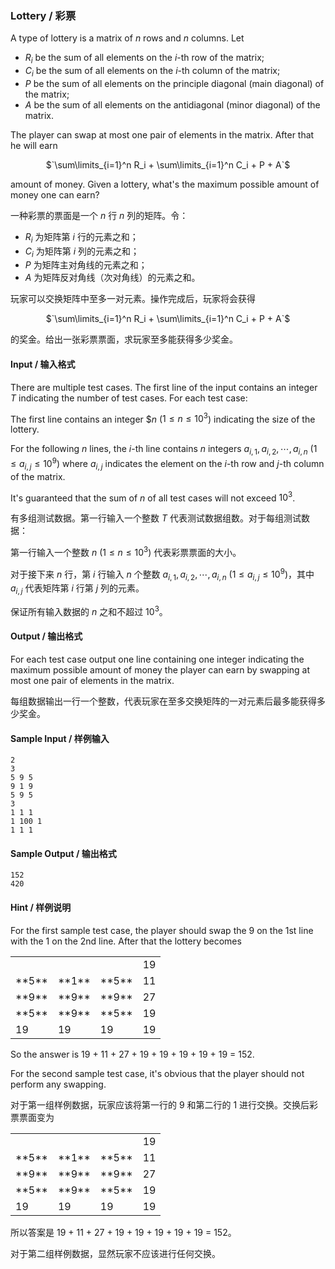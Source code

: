 ### Lottery / 彩票

A type of lottery is a matrix of $`n`$ rows and $`n`$ columns. Let
* $`R_i`$ be the sum of all elements on the $`i`$-th row of the matrix;
* $`C_i`$ be the sum of all elements on the $`i`$-th column of the matrix;
* $`P`$ be the sum of all elements on the principle diagonal (main diagonal) of the matrix;
* $`A`$ be the sum of all elements on the antidiagonal (minor diagonal) of the matrix.

The player can swap at most one pair of elements in the matrix. After that he will earn

<center>$`\sum\limits_{i=1}^n R_i + \sum\limits_{i=1}^n C_i + P + A`$</center>

amount of money. Given a lottery, what's the maximum possible amount of money one can earn?

一种彩票的票面是一个 $`n`$ 行 $`n`$ 列的矩阵。令：
* $`R_i`$ 为矩阵第 $`i`$ 行的元素之和；
* $`C_i`$ 为矩阵第 $`i`$ 列的元素之和；
* $`P`$ 为矩阵主对角线的元素之和；
* $`A`$ 为矩阵反对角线（次对角线）的元素之和。

玩家可以交换矩阵中至多一对元素。操作完成后，玩家将会获得

<center>$`\sum\limits_{i=1}^n R_i + \sum\limits_{i=1}^n C_i + P + A`$</center>

的奖金。给出一张彩票票面，求玩家至多能获得多少奖金。

#### Input / 输入格式

There are multiple test cases. The first line of the input contains an integer $`T`$ indicating the number of test cases. For each test case:

The first line contains an integer $$`n`$ ($`1 \le n \le 10^3`$) indicating the size of the lottery.

For the following $`n`$ lines, the $`i`$-th line contains $`n`$ integers $`a_{i,1},a_{i,2},\cdots,a_{i,n}`$ ($`1 \le a_{i,j} \le 10^9`$) where $`a_{i,j}`$ indicates the element on the $`i`$-th row and $`j`$-th column of the matrix.

It's guaranteed that the sum of $`n`$ of all test cases will not exceed $`10^3`$.

有多组测试数据。第一行输入一个整数 $`T`$ 代表测试数据组数。对于每组测试数据：

第一行输入一个整数 $`n`$ ($`1 \le n \le 10^3`$) 代表彩票票面的大小。

对于接下来 $`n`$ 行，第 $`i`$ 行输入 $`n`$ 个整数 $`a_{i,1},a_{i,2},\cdots,a_{i,n}`$ ($`1 \le a_{i,j} \le 10^9`$)，其中  $`a_{i,j}`$ 代表矩阵第 $`i`$ 行第 $`j`$ 列的元素。

保证所有输入数据的 $`n`$ 之和不超过 $`10^3`$。

#### Output / 输出格式
For each test case output one line containing one integer indicating the maximum possible amount of money the player can earn by swapping at most one pair of elements in the matrix.

每组数据输出一行一个整数，代表玩家在至多交换矩阵的一对元素后最多能获得多少奖金。

#### Sample Input / 样例输入
```in
2
3
5 9 5
9 1 9
5 9 5
3
1 1 1
1 100 1
1 1 1
```

#### Sample Output / 输出格式
```out
152
420
```

#### Hint / 样例说明
For the first sample test case, the player should swap the 9 on the 1st line with the 1 on the 2nd line. After that the lottery becomes

<table>
	<tbody>
		<tr><td></td><td></td><td></td><td>19</td></tr>
		<tr><td>**5**</td><td>**1**</td><td>**5**</td><td>11</td></tr>
		<tr><td>**9**</td><td>**9**</td><td>**9**</td><td>27</td></tr>
		<tr><td>**5**</td><td>**9**</td><td>**5**</td><td>19</td></tr>
		<tr><td>19</td><td>19</td><td>19</td><td>19</td></tr>
	</tbody>
</table>

So the answer is 19 + 11 + 27 + 19 + 19 + 19 + 19 + 19 = 152.

For the second sample test case, it's obvious that the player should not perform any swapping.

对于第一组样例数据，玩家应该将第一行的 9 和第二行的 1 进行交换。交换后彩票票面变为

<table>
	<tbody>
		<tr><td></td><td></td><td></td><td>19</td></tr>
		<tr><td>**5**</td><td>**1**</td><td>**5**</td><td>11</td></tr>
		<tr><td>**9**</td><td>**9**</td><td>**9**</td><td>27</td></tr>
		<tr><td>**5**</td><td>**9**</td><td>**5**</td><td>19</td></tr>
		<tr><td>19</td><td>19</td><td>19</td><td>19</td></tr>
	</tbody>
</table>

所以答案是 19 + 11 + 27 + 19 + 19 + 19 + 19 + 19 = 152。

对于第二组样例数据，显然玩家不应该进行任何交换。
